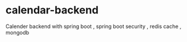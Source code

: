 # calendar-backend

Calender backend with spring boot , spring boot security , redis cache , mongodb
